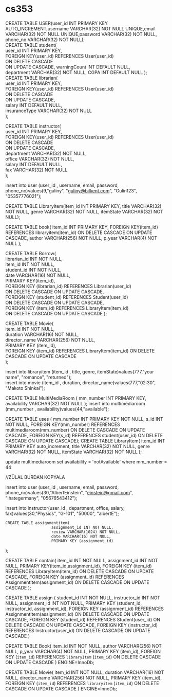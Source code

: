 # cs353

CREATE TABLE USER(user_id INT PRIMARY KEY AUTO_INCREMENT,username VARCHAR(32) NOT NULL UNIQUE,email VARCHAR(32) NOT NULL UNIQUE,password VARCHAR(32) NOT NULL, phone_no  VARCHAR(32) NOT NULL);  
CREATE TABLE student(  
             	user_id INT PRIMARY KEY,  
             	FOREIGN KEY(user_id) REFERENCES User(user_id)  
                                  ON DELETE CASCADE  
                                  ON UPDATE CASCADE, 
				warningCount INT DEFAULT NULL,  
              	department VARCHAR(32) NOT NULL, 
              	CGPA INT DEFAULT NULL 
);  
CREATE TABLE librarian(  
             	user_id INT PRIMARY KEY,  
             	FOREIGN KEY(user_id) REFERENCES User(user_id)  
                                  ON DELETE CASCADE  
                                  ON UPDATE CASCADE,  
              	salary INT DEFAULT NULL,  
              	insuranceType VARCHAR(32) NOT NULL  
);  
  
CREATE TABLE instructor(  
             	user_id INT PRIMARY KEY,  
             	FOREIGN KEY(user_id) REFERENCES User(user_id)  
                                  ON DELETE CASCADE  
                                  ON UPDATE CASCADE,  
              	department VARCHAR(32) NOT NULL,  
              	office VARCHAR(32) NOT NULL,  
              	salary INT DEFAULT NULL,  
				fax VARCHAR(32) NOT NULL  
);  
  
insert into user (user_id , username, email, password, phone_no)values(9,"guliny", "guliny@bilkent.com", "Gulin123", "05357776021");  
  
CREATE TABLE LibraryItem(item_id INT PRIMARY KEY, title VARCHAR(32) NOT NULL, genre VARCHAR(32) NOT NULL, itemState VARCHAR(32) NOT NULL);  
  
CREATE TABLE book( item_id INT PRIMARY KEY, FOREIGN KEY(item_id) REFERENCES libraryitem(item_id) ON DELETE CASCADE ON UPDATE CASCADE, author VARCHAR(256) NOT NULL, p_year VARCHAR(4) NOT NULL );  
  
CREATE TABLE  Borrow(  
                               	librarian_id INT NOT NULL,  
                               	item_id INT NOT NULL,  
                                student_id INT NOT NULL,  
                               	date VARCHAR(16) NOT NULL,  
                               	PRIMARY KEY(item_id),  
								FOREIGN KEY (librarian_id) REFERENCES Librarian(user_id)  
                               	ON DELETE CASCADE ON UPDATE CASCADE,  
                               	FOREIGN KEY (student_id) REFERENCES Student(user_id)  
								ON DELETE CASCADE ON UPDATE CASCADE,  
								FOREIGN KEY (item_id) REFERENCES LibraryItem(item_id)  
                               	ON DELETE CASCADE ON UPDATE CASCADE	);  
  
  
CREATE TABLE Movie(  
                    	item_id INT NOT NULL,  
                    	duration VARCHAR(16) NOT NULL,  
                    	director_name VARCHAR(256) NOT NULL,  
                    	PRIMARY KEY (item_id),  
                        FOREIGN KEY (item_id) REFERENCES LibraryItem(item_id) ON DELETE CASCADE ON UPDATE CASCADE  
);  

insert into libraryitem (item_id , title, genre, itemState)values(777,"your name", "romance", "returned");  
insert into movie (item_id , duration, director_name)values(777,"02:30", "Makoto Shinkai");  

CREATE TABLE MultiMediaRoom (
			mm_number INT PRIMARY KEY,
           	availability VARCHAR(32) NOT NULL
);
insert into multimediaroom (mm_number , availability)values(44,"available");

CREATE TABLE uses  ( mm_number INT PRIMARY KEY NOT NULL,
				  s_id INT NOT NULL,
				  FOREIGN KEY(mm_number) REFERENCES multimediaroom(mm_number)
				  ON DELETE CASCADE ON UPDATE CASCADE,
				  FOREIGN KEY(s_id) REFERENCES student(user_id)
				  ON DELETE CASCADE ON UPDATE CASCADE);
CREATE TABLE LibraryItem(
             	item_id INT PRIMARY KEY auto_increment,
             	title VARCHAR(32) NOT NULL,
             	genre VARCHAR(32) NOT NULL,
                   itemState VARCHAR(32) NOT NULL
);
				  
update multimediaroom
set availability = 'notAvailable'
where mm_number = 44

//ZÜLAL BURDAN KOPYALA

insert into user (user_id , username, email, password, phone_no)values(30,"AlbertEinstein", "einstein@gmail.com", "ihategermany", "05676543412");

insert into instructor(user_id , department, office, salary, fax)values(30,"Physics", "G-101", "50000", "albertE");

	CREATE TABLE assignmentitem(
                    	assignment_id INT NOT NULL,
                    	review VARCHAR(1024) NOT NULL,
                    	date VARCHAR(16) NOT NULL,
                    	PRIMARY KEY (assignment_id)
);

CREATE TABLE contain(
					item_id INT NOT NULL,
					assignment_id INT NOT NULL,
					PRIMARY KEY(item_id,assignment_id),
					FOREIGN KEY (item_id) REFERENCES LibraryItem(item_id)
					ON DELETE CASCADE ON UPDATE CASCADE,
					FOREIGN KEY (assignment_id) REFERENCES AssignmentItem(assignment_id)
					ON DELETE CASCADE ON UPDATE CASCADE
        	);
		
CREATE TABLE assign (
					student_id INT  NOT NULL,
					instructor_id INT  NOT NULL,
					assignment_id INT NOT NULL,
					PRIMARY KEY (student_id, instructor_id, assignment_id),
					FOREIGN KEY (assignment_id) REFERENCES AssignmentItem(assignment_id)
                   	ON DELETE CASCADE ON UPDATE CASCADE,
					FOREIGN KEY (student_id) REFERENCES Student(user_id)
					ON DELETE CASCADE ON UPDATE CASCADE,
					FOREIGN KEY (instructor_id) REFERENCES Instructor(user_id)
					ON DELETE CASCADE ON UPDATE CASCADE
) 

CREATE TABLE Book(
                    	item_id INT NOT NULL,
                    	author VARCHAR(256) NOT NULL,
                    	p_year VARCHAR(4) NOT NULL,
                    	PRIMARY KEY (item_id),
                        FOREIGN KEY (`item_id`) REFERENCES `libraryItem` (`item_id`) 
                        ON DELETE CASCADE 
                        ON UPDATE CASCADE
) ENGINE=InnoDb;


CREATE TABLE Movie(
                    	item_id INT NOT NULL,
                    	duration VARCHAR(16) NOT NULL,
                    	director_name VARCHAR(256) NOT NULL,
                    	PRIMARY KEY (item_id),
                        FOREIGN KEY (`item_id`) REFERENCES `libraryitem` (`item_id`)
                        ON DELETE CASCADE 
                        ON UPDATE CASCADE
) ENGINE=InnoDb;





